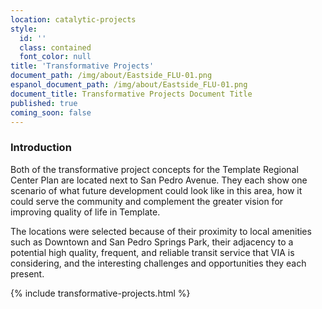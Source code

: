 ```yaml
---
location: catalytic-projects
style:
  id: ''
  class: contained
  font_color: null
title: 'Transformative Projects'
document_path: /img/about/Eastside_FLU-01.png
espanol_document_path: /img/about/Eastside_FLU-01.png
document_title: Transformative Projects Document Title
published: true
coming_soon: false
---
```

<div class="">
<h3>Introduction</h3>
<p>Both of the transformative project concepts for the Template Regional Center Plan are located next to San Pedro Avenue. They each show one scenario of what future development could look like in this area, how it could serve the community and complement the greater vision for improving quality of life in Template.</p>
<p>The locations were selected because of their proximity to local amenities such as Downtown and San Pedro Springs Park, their adjacency to a potential high quality, frequent, and reliable transit service that VIA is considering, and the interesting challenges and opportunities they each present.</p>
</div>

{% include transformative-projects.html %}
